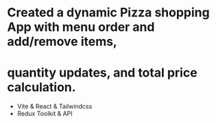 # Created a dynamic Pizza shopping App with menu order and add/remove items,
# quantity updates, and total price calculation.

- Vite & React & Tailwindcss 
- Redux Toolkit & API 
